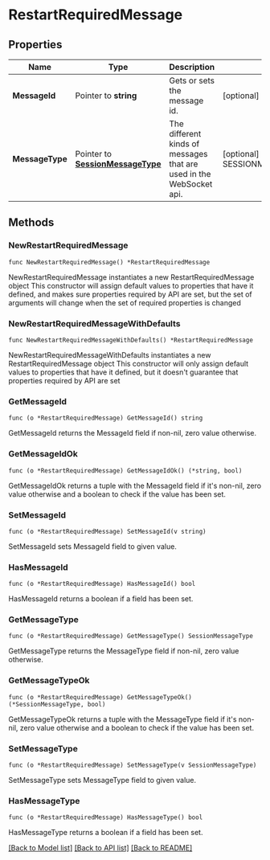 # RestartRequiredMessage

## Properties

Name | Type | Description | Notes
------------ | ------------- | ------------- | -------------
**MessageId** | Pointer to **string** | Gets or sets the message id. | [optional] 
**MessageType** | Pointer to [**SessionMessageType**](SessionMessageType.md) | The different kinds of messages that are used in the WebSocket api. | [optional] [readonly] [default to SESSIONMESSAGETYPE_RESTART_REQUIRED]

## Methods

### NewRestartRequiredMessage

`func NewRestartRequiredMessage() *RestartRequiredMessage`

NewRestartRequiredMessage instantiates a new RestartRequiredMessage object
This constructor will assign default values to properties that have it defined,
and makes sure properties required by API are set, but the set of arguments
will change when the set of required properties is changed

### NewRestartRequiredMessageWithDefaults

`func NewRestartRequiredMessageWithDefaults() *RestartRequiredMessage`

NewRestartRequiredMessageWithDefaults instantiates a new RestartRequiredMessage object
This constructor will only assign default values to properties that have it defined,
but it doesn't guarantee that properties required by API are set

### GetMessageId

`func (o *RestartRequiredMessage) GetMessageId() string`

GetMessageId returns the MessageId field if non-nil, zero value otherwise.

### GetMessageIdOk

`func (o *RestartRequiredMessage) GetMessageIdOk() (*string, bool)`

GetMessageIdOk returns a tuple with the MessageId field if it's non-nil, zero value otherwise
and a boolean to check if the value has been set.

### SetMessageId

`func (o *RestartRequiredMessage) SetMessageId(v string)`

SetMessageId sets MessageId field to given value.

### HasMessageId

`func (o *RestartRequiredMessage) HasMessageId() bool`

HasMessageId returns a boolean if a field has been set.

### GetMessageType

`func (o *RestartRequiredMessage) GetMessageType() SessionMessageType`

GetMessageType returns the MessageType field if non-nil, zero value otherwise.

### GetMessageTypeOk

`func (o *RestartRequiredMessage) GetMessageTypeOk() (*SessionMessageType, bool)`

GetMessageTypeOk returns a tuple with the MessageType field if it's non-nil, zero value otherwise
and a boolean to check if the value has been set.

### SetMessageType

`func (o *RestartRequiredMessage) SetMessageType(v SessionMessageType)`

SetMessageType sets MessageType field to given value.

### HasMessageType

`func (o *RestartRequiredMessage) HasMessageType() bool`

HasMessageType returns a boolean if a field has been set.


[[Back to Model list]](../README.md#documentation-for-models) [[Back to API list]](../README.md#documentation-for-api-endpoints) [[Back to README]](../README.md)


